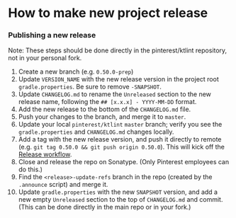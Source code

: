 # How to make new project release

### Publishing a new release

Note: These steps should be done directly in the pinterest/ktlint repository, not in your personal fork.

1. Create a new branch (e.g. `0.50.0-prep`)
2. Update `VERSION_NAME` with the new release version in the project root `gradle.properties`. Be sure to remove `-SNAPSHOT`.
3. Update `CHANGELOG.md` to rename the `Unreleased` section to the new release name, following the `## [x.x.x] - YYYY-MM-DD` format.
4. Add the new release to the bottom of the `CHANGELOG.md` file.
5. Push your changes to the branch, and merge it to `master`.
6. Update your local `pinterest/ktlint` `master` branch; verify you see the `gradle.properties` and `CHANGELOG.md` changes locally.
7. Add a tag with the new release version, and push it directly to remote (e.g. `git tag 0.50.0 && git push origin 0.50.0`). This will kick off the [Release workflow](https://github.com/pinterest/ktlint/actions/workflows/release.yml).
9. Close and release the repo on Sonatype. (Only Pinterest employees can do this.)
10. Find the `<release>-update-refs` branch in the repo (created by the `.announce` script) and merge it.
11. Update `gradle.properties` with the new `SNAPSHOT` version, and add a new empty `Unreleased` section to the top of `CHANGELOG.md` and commit. (This can be done directly in the main repo or in your fork.)
